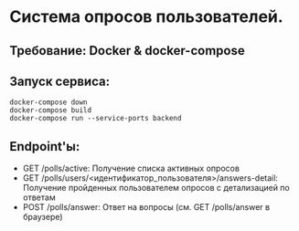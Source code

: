 # Система опросов пользователей.

## Требование: Docker & docker-compose

## Запуск сервиса:
```shell script
docker-compose down
docker-compose build
docker-compose run --service-ports backend
```

## Endpoint'ы:
* GET /polls/active: Получение списка активных опросов
* GET /polls/users/<идентификатор_пользователя>/answers-detail: Получение пройденных пользователем опросов с детализацией по ответам
* POST /polls/answer: Ответ на вопросы (см. GET /polls/answer в браузере)